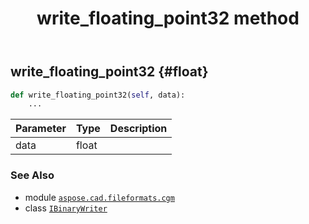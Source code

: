 ﻿---
title: write_floating_point32 method
second_title: Aspose.CAD for Python via .NET API References
description: 
type: docs
weight: 130
url: /python-net/aspose.cad.fileformats.cgm/ibinarywriter/write_floating_point32/
is_root: false
---

## write_floating_point32 {#float}





```python
def write_floating_point32(self, data):
    ...
```


| Parameter | Type | Description |
| :- | :- | :- |
| data | float |  |



### See Also
* module [`aspose.cad.fileformats.cgm`](../../)
* class [`IBinaryWriter`](/cad/python-net/aspose.cad.fileformats.cgm/ibinarywriter)
